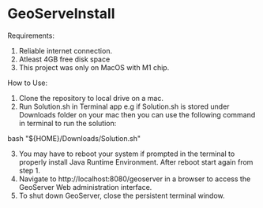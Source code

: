 # GeoServeInstall

Requirements:
1. Reliable internet connection.
2. Atleast 4GB free disk space
3. This project was only on MacOS with M1 chip.

How to Use:
1. Clone the repository to local drive on a mac.
2. Run Solution.sh in Terminal app e.g if Solution.sh is stored under Downloads folder on your mac then you can use the following command in terminal to run the solution:

bash "${HOME}/Downloads/Solution.sh"

3. You may have to reboot your system if prompted in the terminal to properly install Java Runtime Environment. After reboot start again from step 1.
4. Navigate to http://localhost:8080/geoserver in a browser to access the GeoServer Web administration interface.
5. To shut down GeoServer, close the persistent terminal window.
